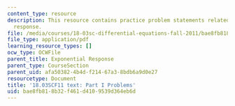 ```yaml
---
content_type: resource
description: This resource contains practice problem statements related to exponential
  response.
file: /media/courses/18-03sc-differential-equations-fall-2011/bae8fb818b32f461d4109539d364eb6d_MIT18_03SCF11_ps4_s14q.pdf
file_type: application/pdf
learning_resource_types: []
ocw_type: OCWFile
parent_title: Exponential Response
parent_type: CourseSection
parent_uid: afa50382-4b4d-f214-67a3-8bdb6a9d0e27
resourcetype: Document
title: '18.03SCF11 text: Part I Problems'
uid: bae8fb81-8b32-f461-d410-9539d364eb6d
---
```


